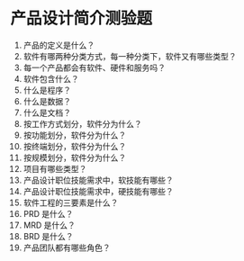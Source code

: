 ﻿# 产品设计简介测验题

1. 产品的定义是什么？  
2. 软件有哪两种分类方式，每一种分类下，软件又有哪些类型？  
3. 每一个产品都会有软件、硬件和服务吗？  
4. 软件包含什么？
5. 什么是程序？
6. 什么是数据？
7. 什么是文档？
8. 按工作方式划分，软件分为什么？
9. 按功能划分，软件分为什么？
10. 按终端划分，软件分为什么？
11. 按规模划分，软件分为什么？
12. 项目有哪些类型？
13. 产品设计职位技能需求中，软技能有哪些？
14. 产品设计职位技能需求中，硬技能有哪些？
15. 软件工程的三要素是什么？
16. PRD 是什么？  
17. MRD 是什么？  
18. BRD 是什么？  
19. 产品团队都有哪些角色？  
```
